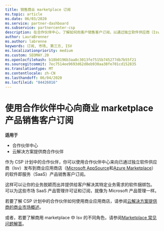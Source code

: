 ```yaml
---
title: 销售商业 marketplace 订阅
ms.topic: article
ms.date: 06/03/2020
ms.service: partner-dashboard
ms.subservice: partnercenter-csp
description: 在合作伙伴中心，了解如何向客户销售客户订阅，以通过独立软件供应商（Isv）发布到商业市场的 SaaS 产品。
author: LauraBrenner
ms.author: labrenne
keywords: 订阅, 市场, 第三方, ISV
ms.localizationpriority: medium
ms.custom: SEOMAY.20
ms.openlocfilehash: b18b0196b3aa8c3013fe7515b745277db7b55f21
ms.sourcegitcommit: 7ec7514ee9693d62d8eb930aa38fe701cd152835
ms.translationtype: MT
ms.contentlocale: zh-CN
ms.lasthandoff: 06/04/2020
ms.locfileid: "84426016"
---
```

# <a name="use-partner-center-to-sell-customers-subscriptions-to-commercial-marketplace-products"></a>使用合作伙伴中心向商业 marketplace 产品销售客户订阅

**适用于**

- 合作伙伴中心
- 云解决方案提供商合作伙伴

作为 CSP 计划中的合作伙伴，你可以使用合作伙伴中心来向已通过独立软件供应商（Isv）发布到商业应用商店（[Microsoft AppSource](https://appsource.microsoft.com/)和[Azure Marketplace](https://azuremarketplace.microsoft.com/)）的软件即服务（SaaS）产品销售客户订阅。

这样可以让你的业务脱颖而出并提供给客户解决其特定业务需求的软件捆绑包。 可以为这些市场 SaaS 产品管理许可证和订阅，就像为 Microsoft 产品管理一样。

若要了解 CSP 计划中的合作伙伴如何使用商业应用商店，请参阅[云解决方案提供商的商业市场概述](csp-commercial-marketplace-overview.md)。

或者，若要了解商用 marketplace 中 Isv 的不同角色，请参阅[Marketplace 常见问题解答](https://docs.microsoft.com/azure/marketplace/marketplace-faq-publisher-guide)。

